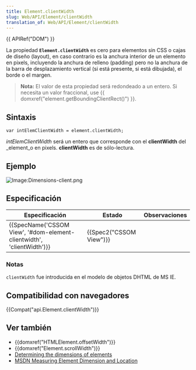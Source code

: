 ```yaml
---
title: Element.clientWidth
slug: Web/API/Element/clientWidth
translation_of: Web/API/Element/clientWidth
---
```

{{ APIRef("DOM") }}

La propiedad **`Element.clientWidth`** es cero para elementos sin CSS o cajas de diseño (layout), en caso contrario es la anchura interior de un elemento en pixels, incluyendo la anchura de relleno (padding) pero no la anchura de la barra de desplazamiento vertical (si está presente, si está dibujada), el borde o el margen.

> **Nota:** El valor de esta propiedad será redondeado a un entero. Si necesita un valor fraccional, use {{ domxref("element.getBoundingClientRect()") }}.

## Sintaxis

```
var intElemClientWidth = element.clientWidth;
```

_intElemClientWidth_ será un entero que corresponde con el **clientWidth** del \_element_o en pixels. **clientWidth** es de sólo-lectura.

## Ejemplo

![Image:Dimensions-client.png](/@api/deki/files/185/=Dimensions-client.png)

## Especificación

| Especificación                                                                               | Estado                           | Observaciones |
| -------------------------------------------------------------------------------------------- | -------------------------------- | ------------- |
| {{SpecName('CSSOM View', '#dom-element-clientwidth', 'clientWidth')}} | {{Spec2("CSSOM View")}} |               |

### Notas

`clientWidth` fue introducida en el modelo de objetos DHTML de MS IE.

## Compatibilidad con navegadores

{{Compat("api.Element.clientWidth")}}

## Ver también

- {{domxref("HTMLElement.offsetWidth")}}
- {{domxref("Element.scrollWidth")}}
- [Determining the dimensions of elements](/es/docs/Determining_the_dimensions_of_elements)
- [MSDN Measuring Element Dimension and Location](<https://docs.microsoft.com/en-us/previous-versions//hh781509(v=vs.85)>)
